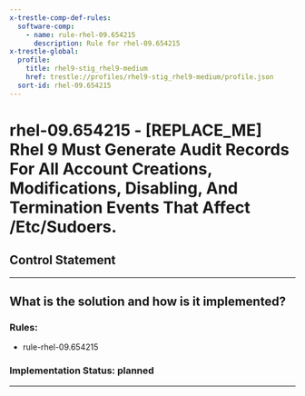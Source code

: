 ```yaml
---
x-trestle-comp-def-rules:
  software-comp:
    - name: rule-rhel-09.654215
      description: Rule for rhel-09.654215
x-trestle-global:
  profile:
    title: rhel9-stig_rhel9-medium
    href: trestle://profiles/rhel9-stig_rhel9-medium/profile.json
  sort-id: rhel-09.654215
---
```


# rhel-09.654215 - \[REPLACE_ME\] Rhel 9 Must Generate Audit Records For All Account Creations, Modifications, Disabling, And Termination Events That Affect /Etc/Sudoers.

## Control Statement

______________________________________________________________________

## What is the solution and how is it implemented?

<!-- For implementation status enter one of: implemented, partial, planned, alternative, not-applicable -->

<!-- Note that the list of rules under ### Rules: is read-only and changes will not be captured after assembly to JSON -->

<!-- Add control implementation description here for control: rhel-09.654215 -->

### Rules:

  - rule-rhel-09.654215

### Implementation Status: planned

______________________________________________________________________

